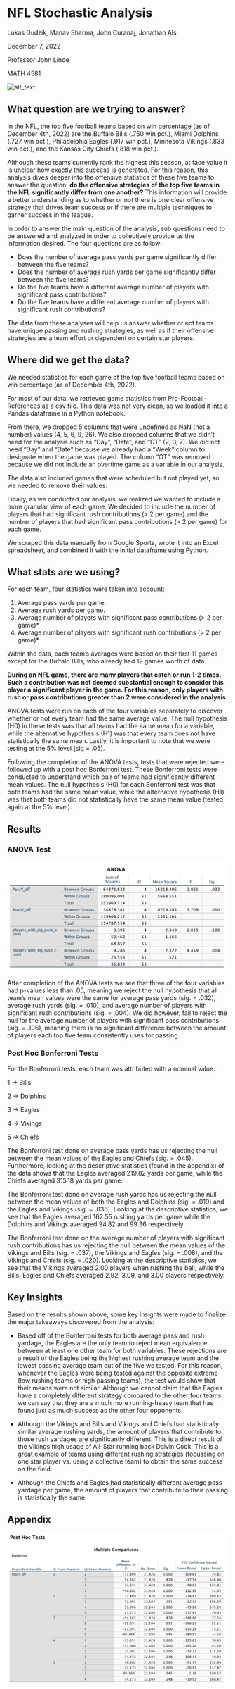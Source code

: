 # NFL Stochastic Analysis

Lukas Dudzik, Manav Sharma, John Curanaj, Jonathan Als

December 7, 2022

Professor John Linde

MATH 4581

![alt_text](images/image6.png "image_tooltip")

## What question are we trying to answer?

In the NFL, the top five football teams based on win percentage (as of December 4th, 2022) are the Buffalo Bills (.750 win pct.), Miami Dolphins (.727 win pct.), Philadelphia Eagles (.917 win pct.), Minnesota Vikings (.833 win pct.), and the Kansas City Chiefs (.818 win pct.). 

Although these teams currently rank the highest this season, at face value it is unclear how exactly this success is generated. For this reason, this analysis dives deeper into the offensive statistics of these five teams to answer the question: **do the offensive strategies of the top five teams in the NFL significantly differ from one another?** This information will provide a better understanding as to whether or not there is one clear offensive strategy that drives team success or if there are multiple techniques to garner success in the league. 

In order to answer the main question of the analysis, sub questions need to be answered and analyzed in order to collectively provide us the information desired. The four questions are as follow: 

* Does the number of average pass yards per game significantly differ between the five teams?
* Does the number of average rush yards per game significantly differ between the five teams?
* Do the five teams have a different average number of players with significant pass contributions?
* Do the five teams have a different average number of players with significant rush contributions?

The data from these analyses will help us answer whether or not teams have unique passing and rushing strategies, as well as if their offensive strategies are a team effort or dependent on certain star players. 

## Where did we get the data?

We needed statistics for each game of the top five football teams based on win percentage (as of December 4th, 2022).

For most of our data, we retrieved game statistics from Pro-Football-References as a csv file. This data was not very clean, so we loaded it into a Pandas dataframe in a Python notebook. 

From there, we dropped 5 columns that were undefined as NaN (not a number) values (4, 5, 6, 9, 26). We also dropped columns that we didn’t need for the analysis such as “Day”, “Date”, and “OT” (2, 3, 7). We did not need “Day” and “Date” because we already had a “Week” column to designate when the game was played. The column “OT” was removed because we did not include an overtime game as a variable in our analysis.

The data also included games that were scheduled but not played yet, so we needed to remove their values. 

Finally, as we conducted our analysis, we realized we wanted to include a more granular view of each game. We decided to include the number of players that had significant rush contributions (> 2 per game) and the number of players that had significant pass contributions (> 2 per game) for each game. 

We scraped this data manually from Google Sports, wrote it into an Excel spreadsheet, and combined it with the initial dataframe using Python.

## What stats are we using? 

For each team, four statistics were taken into account:

1. Average pass yards per game.
2. Average rush yards per game.
3. Average number of players with significant pass contributions (> 2 per game)*
4. Average number of players with significant rush contributions (> 2 per game)*

Within the data, each team’s averages were based on their first 11 games except for the Buffalo Bills, who already had 12 games worth of data.

**During an NFL game, there are many players that catch or run 1-2 times. Such a contribution was not deemed substantial enough to consider this player a significant player in the game. For this reason, only players with rush or pass contributions greater than 2 were considered in the analysis.**

ANOVA tests were run on each of the four variables separately to discover whether or not every team had the same average value. The null hypothesis (H0) in these tests was that all teams had the same mean for a variable, while the alternative hypothesis (H1) was that every team does not have statistically the same mean. Lastly, it is important to note that we were testing at the 5% level (sig = .05).

Following the completion of the ANOVA tests, tests that were rejected were followed up with a post hoc Bonferroni test. These Bonferroni tests were conducted to understand which pair of teams had significantly different mean values. The null hypothesis (H0) for each Bonferroni test was that both teams had the same mean value, while the alternative hypothesis (H1) was that both teams did not statistically have the same mean value (tested again at the 5% level).

## Results

### ANOVA Test

![alt_text](images/image1.png "image_tooltip")


After completion of the ANOVA tests we see that three of the four variables had p-values less than .05, meaning we reject the null hypothesis that all team’s mean values were the same for average pass yards (sig. = .032), average rush yards (sig. = .010), and average number of players with significant rush contributions (sig. = .004). We did however, fail to reject the null for the average number of players with significant pass contributions (sig. = .106), meaning there is no significant difference between the amount of players each top five team consistently uses for passing.  

### Post Hoc Bonferroni Tests

For the Bonferroni tests, each team was attributed with a nominal value:

1 → Bills

2 → Dolphins

3 → Eagles

4 → Vikings

5 → Chiefs

The Bonferroni test done on average pass yards has us rejecting the null between the mean values of the Eagles and Chiefs (sig. = .045). Furthermore, looking at the descriptive statistics (found in the appendix) of the data shows that the Eagles averaged 219.82 yards per game, while the Chiefs averaged 315.18 yards per game. 

The Bonferroni test done on average rush yards has us rejecting the null between the mean values of both the Eagles and Dolphins (sig. = .019) and the Eagles and Vikings (sig. = .036). Looking at the descriptive statistics, we see that the Eagles averaged 162.55 rushing yards per game while the Dolphins and Vikings averaged 94.82 and 99.36 respectively. 

The Bonferroni test done on the average number of players with significant rush contributions has us rejecting the null between the mean values of the Vikings and Bills (sig. = .037), the Vikings and Eagles (sig. = .008), and the Vikings and Chiefs (sig. = .020). Looking at the descriptive statistics, we see that the Vikings averaged 2.00 players when rushing the ball, while the Bills, Eagles and Chiefs averaged 2.92, 3.09, and 3.00 players respectively. 

## Key Insights

Based on the results shown above, some key insights were made to finalize the major takeaways discovered from the analysis: 

* Based off of the Bonferroni tests for both average pass and rush yardage, the Eagles are the only team to reject mean equivalence between at least one other team for both variables. These rejections are a result of the Eagles being the highest rushing average team and the lowest passing average team out of the five we tested. For this reason, whenever the Eagles were being tested against the opposite extreme (low rushing teams or high passing teams), the test would show that their means were not similar. Although we cannot claim that the Eagles have a completely different strategy compared to the other four teams, we can say that they are a much more running-heavy team that has found just as much success as the other four opponents.

* Although the Vikings and Bills and Vikings and Chiefs had statistically similar average rushing yards, the amount of players that contribute to those rush yardages are significantly different. This is a direct result of the Vikings high usage of All-Star running back Dalvin Cook. This is a great example of teams using different rushing strategies (focussing on one star player vs. using a collective team) to obtain the same success on the field. 

* Although the Chiefs and Eagles had statistically different average pass yardage per game, the amount of players that contribute to their passing is statistically the same. 

## Appendix

![alt_text](images/image2.png "image_tooltip")


